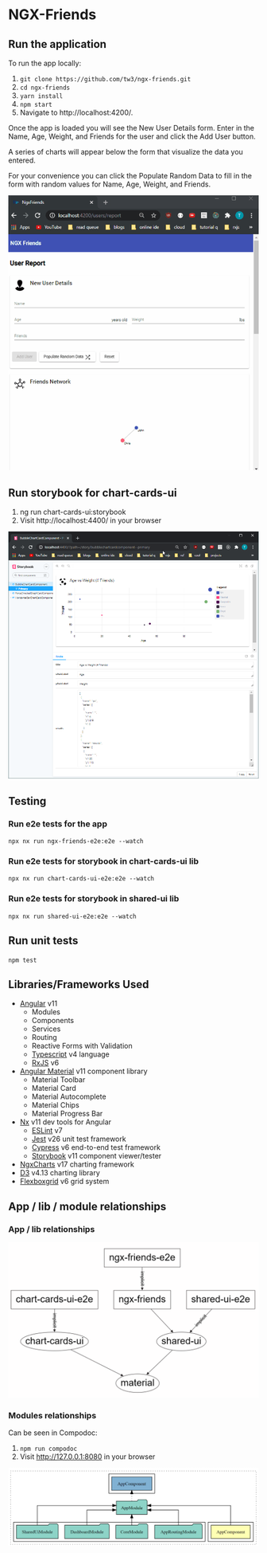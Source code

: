 # NGX-Friends

## Run the application

To run the app locally:

1. `git clone https://github.com/tw3/ngx-friends.git`
1. `cd ngx-friends`
1. `yarn install`
1. `npm start`
1. Navigate to http://localhost:4200/.

Once the app is loaded you will see the New User Details form. Enter in the Name, Age, Weight, and Friends for the user
and click the Add User button.

A series of charts will appear below the form that visualize the data you entered.

For your convenience you can click the Populate Random Data to fill in the form with random values for Name, Age,
Weight, and Friends.

![NGX Friends Demo](https://raw.githubusercontent.com/tw3/ngx-friends/master/doc/images/ngx-friends-demo.gif)

## Run storybook for chart-cards-ui

1. ng run chart-cards-ui:storybook
2. Visit http://localhost:4400/ in your browser

![Storybook Demo](https://raw.githubusercontent.com/tw3/ngx-friends/master/doc/images/storybook_bubblechart.png)

## Testing

### Run e2e tests for the app

```
npx nx run ngx-friends-e2e:e2e --watch
```

### Run e2e tests for storybook in chart-cards-ui lib

```
npx nx run chart-cards-ui-e2e:e2e --watch
```

### Run e2e tests for storybook in shared-ui lib

```
npx nx run shared-ui-e2e:e2e --watch
```

## Run unit tests

```
npm test
```

## Libraries/Frameworks Used

- [Angular](https://angular.io/) v11
  - Modules
  - Components
  - Services
  - Routing
  - Reactive Forms with Validation
  - [Typescript](https://www.typescriptlang.org/) v4 language
  - [RxJS](https://rxjs-dev.firebaseapp.com/guide/overview) v6
- [Angular Material](https://material.angular.io/) v11 component library
  - Material Toolbar
  - Material Card
  - Material Autocomplete
  - Material Chips
  - Material Progress Bar
- [Nx](https://nx.dev/angular) v11 dev tools for Angular
  - [ESLint](https://eslint.org/) v7
  - [Jest](https://jestjs.io/) v26 unit test framework
  - [Cypress](https://www.cypress.io/) v6 end-to-end test framework
  - [Storybook](https://storybook.js.org/) v11 component viewer/tester
- [NgxCharts](https://swimlane.github.io/ngx-charts/) v17 charting framework
- [D3](https://d3js.org/) v4.13 charting library
- [Flexboxgrid](http://flexboxgrid.com/) v6 grid system

## App / lib / module relationships

### App / lib relationships

![NGX Friends NX Dependencies](https://raw.githubusercontent.com/tw3/ngx-friends/master/doc/images/nx-dep-graph.png)

### Modules relationships

Can be seen in Compodoc:

1. `npm run compodoc`
2. Visit http://127.0.0.1:8080 in your browser

![Compodoc Screenshot](https://raw.githubusercontent.com/tw3/ngx-friends/master/doc/images/compodoc_AppModule.png)

